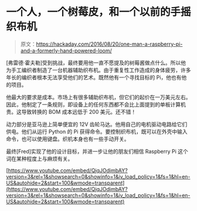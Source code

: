 # 一个人，一个树莓皮，和一个以前的手摇织布机

> 原文：<https://hackaday.com/2016/08/20/one-man-a-raspberry-pi-and-a-formerly-hand-powered-loom/>

[弗雷德·霍夫勒]受到挑战，最终要用他一直不愿提及的树莓酱做点什么。所以他为手工编织者制造了一台机器辅助织布机。由于重复性工作造成的身体疲劳，许多年长的编织者根本无法享受他们的艺术。既然他有一个寻找目标的 Pi，他也有他的项目。

他最大的要求是成本。市场上有很多辅助织布机，但它们的起价在一万美元左右。因此，他制定了一条规则，即设备上的任何东西都不会比上面提到的单板计算机贵。这导致转换的 BOM 成本远低于 200 美元。还不错！

动力部分是亚马逊上简单便宜的 12V 齿轮马达。他用自己的电机驱动电路给它们供电。他们从运行 Python 的 Pi 获得命令。要控制织布机，既可以在外壳中输入命令，也可以使用键盘。织机本身也有一些手动开关。

最终[Fred]实现了他的设计目标，并进一步让他的朋友们相信 Raspberry Pi 这个词在某种程度上与麻烦有关。

 [https://www.youtube.com/embed/QjqJOdjmbAY?version=3&rel=1&showsearch=0&showinfo=1&iv_load_policy=1&fs=1&hl=en-US&autohide=2&start=100&wmode=transparent](https://www.youtube.com/embed/QjqJOdjmbAY?version=3&rel=1&showsearch=0&showinfo=1&iv_load_policy=1&fs=1&hl=en-US&autohide=2&start=100&wmode=transparent)

